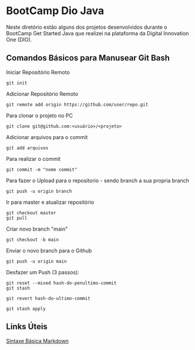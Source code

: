 # BootCamp Dio Java
Neste diretório estão alguns dos projetos desenvolvidos durante o BootCamp Get Started Java que realizei na plataforma da Digital Innovation One (DIO).

## Comandos Básicos para Manusear Git Bash
Iniciar Repositório Remoto
```
git init
```

Adicionar Repositório Remoto
```
git remote add origin https://github.com/user/repo.git
```

Para clonar o projeto no PC
```
git clone git@github.com:<usuário>/<projeto>
```

Adicionar arquivos para o commit
```
git add arquivos
```

Para realizar o commit
```
git commit -m "nome commit"
```

Para fazer o Upload para o repositorio - sendo branch a sua propria branch
```
git push -u origin branch
```

Ir para master e atualizar repositório
```
git checkout master
git pull
```

Criar novo branch "main"
```
git checkout -b main
```

Enviar o novo branch para o Github
```
git push -u origin main
```

Desfazer um Push (3 passos):
```
git reset --mixed hash-do-penultimo-commit 
git stash
```

```
git revert hash-do-ultimo-commit
```

```
git stash apply
```
## Links Úteis
[Sintaxe Básica Markdown](https://www.markdownguide.org/basic-syntax)
